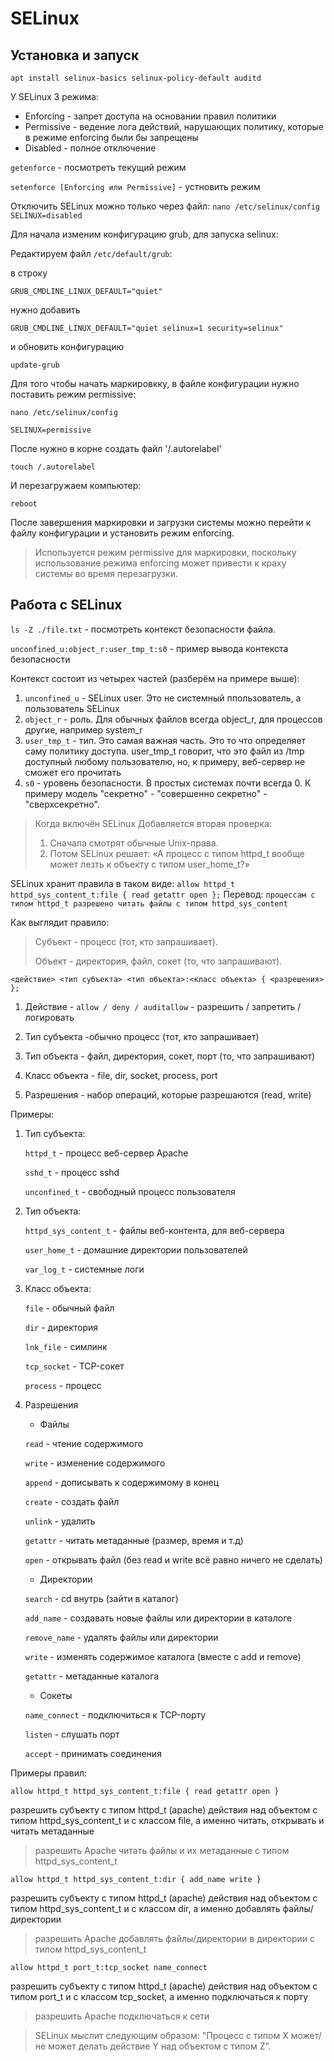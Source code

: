 # SELinux

## Установка и запуск
`apt install selinux-basics selinux-policy-default auditd`

У SELinux 3 режима:
- Enforcing - запрет доступа на основании правил политики
- Permissive - ведение лога действий, нарушающих политику, которые в режиме enforcing были бы запрещены
- Disabled - полное отключение

`getenforce` - посмотреть текущий режим

`setenforce [Enforcing или Permissive]` - устновить режим

Отключить SELinux можно только через файл:
`nano /etc/selinux/config` 
`SELINUX=disabled`

Для начала изменим конфигурацию grub, для запуска selinux:

Редактируем файл `/etc/default/grub`:

в строку

`GRUB_CMDLINE_LINUX_DEFAULT="quiet"`

нужно добавить

`GRUB_CMDLINE_LINUX_DEFAULT="quiet selinux=1 security=selinux"`

и обновить конфигурацию

`update-grub`

Для того чтобы начать маркировкку, в файле конфигурации нужно поставить режим permissive:

`nano /etc/selinux/config` 

`SELINUX=permissive`

После нужно в корне создать файл '/.autorelabel'

`touch /.autorelabel`

И перезагружаем компьютер:

`reboot`

После завершения маркировки и загрузки системы можно перейти к файлу конфигурации и установить режим enforcing.

> Используется режим permissive для маркировки, поскольку использование режима enforcing может привести к краху системы во время перезагрузки.


## Работа с SELinux

`ls -Z ./file.txt` - посмотреть контекст безопасности файла.

`unconfined_u:object_r:user_tmp_t:s0` - пример вывода контекста безопасности

Контекст состоит из четырех частей (разберём на примере выше):
1. `unconfined_u` - SELinux user. Это не системный ппользователь, а пользователь SELinux
2. `object_r` - роль. Для обычных файлов всегда object_r, для процессов другие, например system_r
3. `user_tmp_t` - тип. Это самая важная часть. Это то что определяет саму политику доступа. user_tmp_t говорит, что это файл из /tmp доступный любому пользователю, но, к примеру, веб-сервер не сможет его прочитать
4. `s0` - уровень безопасности. В простых системах почти всегда 0. К примеру модель "секретно" - "совершенно секретно" - "сверхсекретно".


> Когда включён SELinux Добавляется вторая проверка:
> 1. Сначала смотрят обычные Unix-права.
> 2. Потом SELinux решает: «А процесс с типом httpd_t вообще может лезть к объекту с типом user_home_t?»


SELinux хранит правила в таком виде:
`allow httpd_t httpd_sys_content_t:file { read getattr open };`
Перевод:
`процессам с типом httpd_t разрешено читать файлы с типом httpd_sys_content`

Как выглядит правило:

> Субъект - процесс (тот, кто запрашивает).
>
> Объект - директория, файл, сокет (то, что запрашивают).

`<действие> <тип субъекта> <тип объекта>:<класс объекта> { <разрешения> };`

1. Действие - `allow / deny / auditallow` - разрешить / запретить / логировать
   
2. Тип субъекта -обычно процесс (тот, кто запрашивает)
   
3. Тип объекта - файл, директория, сокет, порт (то, что запрашивают)
   
4. Класс объекта - file, dir, socket, process, port
   
5. Разрешения - набор операций, которые разрешаются (read, write)
    

Примеры:

1. Тип субъекта:
   
   `httpd_t` - процесс веб-сервер Apache
   
   `sshd_t` - процесс sshd
   
   `unconfined_t` - свободный процесс пользователя
   
2. Тип объекта:
   
   `httpd_sys_content_t` - файлы веб-контента, для веб-сервера
   
   `user_home_t` - домашние директории пользователей
   
   `var_log_t` - системные логи
   
3. Класс объекта:
   
   `file` - обычный файл
   
   `dir` - директория
   
   `lnk_file` - симлинк
   
   `tcp_socket` - TCP-сокет
   
   `process` - процесс

4. Разрешения

   - Файлы
     
   `read` - чтение содержимого

   `write` - изменение содержимого
   
   `append` - дописывать к содержимому в конец
   
   `create` - создать файл
   
   `unlink` - удалить
   
   `getattr` - читать метаданные (размер, время и т.д)
   
   `open` - открывать файл (без read и write всё равно ничего не сделать)

   
   - Директории
     
   `search` - cd внутрь (зайти в каталог)
   
   `add_name` - создавать новые файлы или директории в каталоге
   
   `remove_name` - удалять файлы или директории
   
   `write` - изменять содержимое каталога (вместе с add и remove)
   
   `getattr` - метаданные каталога

   
   - Сокеты
     
   `name_connect` - подключиться к TCP-порту
   
   `listen` - слушать порт

   `accept` - принимать соединения



Примеры правил:

`allow httpd_t httpd_sys_content_t:file { read getattr open }`

разрешить субъекту с типом httpd_t (apache) действия над объектом с типом httpd_sys_content_t и с классом file, а именно читать, открывать и читать метаданные

> разрешить Apache читать файлы и их метаданные с типом httpd_sys_content_t


`allow httpd_t httpd_sys_content_t:dir { add_name write }`

разрешить субъекту с типом httpd_t (apache) действия над объектом с типом httpd_sys_content_t и с классом dir, а именно добавлять файлы/директории

> разрешить Apache добавлять файлы/директории в директории с типом httpd_sys_content_t


`allow httpd_t port_t:tcp_socket name_connect`

разрешить субъекту с типом httpd_t (apache) действия над объектом с типом port_t и с классом tcp_socket, а именно подключаться к порту

> разрешить Apache подключаться к сети


> SELinux мыслит следующим образом:
> "Процесс с типом X может/не может делать действие Y над объектом с типом Z".

